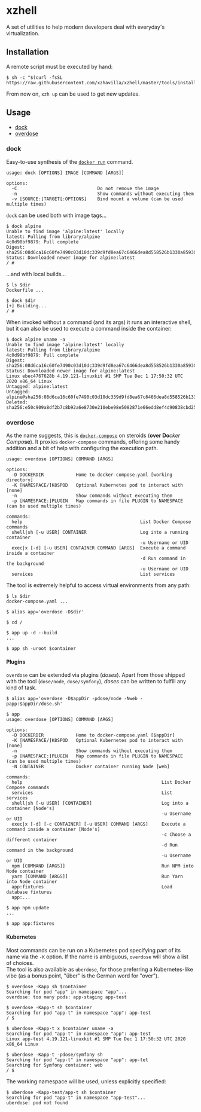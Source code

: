 # xzhell
A set of utilities to help modern developers deal with everyday's virtualization.

## Installation
A remote script must be executed by hand:
```
$ sh -c "$(curl -fsSL https://raw.githubusercontent.com/xzhavilla/xzhell/master/tools/install.sh)"
```
From now on, `xzh up` can be used to get new updates.

## Usage
- [dock](#dock)
- [overdose](#overdose)

### dock
Easy-to-use synthesis of the [`docker run`](https://docs.docker.com/engine/reference/run/) command.
```
usage: dock [OPTIONS] IMAGE [COMMAND [ARGS]]

options:
  -C                              Do not remove the image
  -n                              Show commands without executing them
  -v [SOURCE:]TARGET[:OPTIONS]    Bind mount a volume (can be used multiple times)
```
`dock` can be used both with image tags...
```
$ dock alpine
Unable to find image 'alpine:latest' locally
latest: Pulling from library/alpine
4c0d98bf9879: Pull complete
Digest: sha256:08d6ca16c60fe7490c03d10dc339d9fd8ea67c6466dea8d558526b1330a85930
Status: Downloaded newer image for alpine:latest
/ #
```
...and with local builds...
```
$ ls $dir
Dockerfile ...

$ dock $dir
[+] Building...
/ #
```
When invoked without a command (and its args) it runs an interactive shell, but it can also be used to execute a command inside the container:
```
$ dock alpine uname -a
Unable to find image 'alpine:latest' locally
latest: Pulling from library/alpine
4c0d98bf9879: Pull complete
Digest: sha256:08d6ca16c60fe7490c03d10dc339d9fd8ea67c6466dea8d558526b1330a85930
Status: Downloaded newer image for alpine:latest
Linux ebec4767628b 4.19.121-linuxkit #1 SMP Tue Dec 1 17:50:32 UTC 2020 x86_64 Linux
Untagged: alpine:latest
Untagged: alpine@sha256:08d6ca16c60fe7490c03d10dc339d9fd8ea67c6466dea8d558526b1330a85930
Deleted: sha256:e50c909a8df2b7c8b92a6e8730e210ebe98e5082871e66edd8ef4d90838cbd25
```

### overdose
As the name suggests, this is [`docker-compose`](https://docs.docker.com/compose/reference/) on steroids (<b>over Do</b><i>cker Compo</i><b>se</b>). It proxies `docker-compose` commands, offering some handy addition and a bit of help with configuring the execution path.
```
usage: overdose [OPTIONS] COMMAND [ARGS]

options:
  -D DOCKERDIR            Home to docker-compose.yaml [working directory]
  -K [NAMESPACE/]K8SPOD   Optional Kubernetes pod to interact with [none]
  -n                      Show commands without executing them
  -p [NAMESPACE:]PLUGIN   Map commands in file PLUGIN to NAMESPACE (can be used multiple times)

commands:
  help                                            List Docker Compose commands
  shell|sh [-u USER] CONTAINER                    Log into a running container
                                                  -u Username or UID
  exec|x [-d] [-u USER] CONTAINER COMMAND [ARGS]  Execute a command inside a container
                                                  -d Run command in the background
                                                  -u Username or UID
  services                                        List services
```
The tool is extremely helpful to access virtual environments from any path:
```
$ ls $dir
docker-compose.yaml ...

$ alias app='overdose -D$dir'

$ cd /

$ app up -d --build
...

$ app sh -uroot $container
```

#### Plugins
`overdose` can be extended via plugins (_doses_). Apart from those shipped with the tool (`dose/node`, `dose/symfony`), _doses_ can be written to fulfill any kind of task.
```
$ alias app='overdose -D$appDir -pdose/node -Nweb -papp:$appDir/dose.sh'

$ app
usage: overdose [OPTIONS] COMMAND [ARGS]

options:
  -D DOCKERDIR            Home to docker-compose.yaml [$appDir]
  -K [NAMESPACE/]K8SPOD   Optional Kubernetes pod to interact with [none]
  -n                      Show commands without executing them
  -p [NAMESPACE:]PLUGIN   Map commands in file PLUGIN to NAMESPACE (can be used multiple times)
  -N CONTAINER            Docker container running Node [web]

commands:
  help                                                    List Docker Compose commands
  services                                                List services
  shell|sh [-u USER] [CONTAINER]                          Log into a container [Node's]
                                                          -u Username or UID
  exec|x [-d] [-c CONTAINER] [-u USER] COMMAND [ARGS]     Execute a command inside a container [Node's]
                                                          -c Choose a different container
                                                          -d Run command in the background
                                                          -u Username or UID
  npm [COMMAND [ARGS]]                                    Run NPM into Node container
  yarn [COMMAND [ARGS]]                                   Run Yarn into Node container
  app:fixtures                                            Load database fixtures
  app:...

$ app npm update
...

$ app app:fixtures
```

#### Kubernetes
Most commands can be run on a Kubernetes pod specifying part of its name via the `-K` option. If the name is ambiguous, `overdose` will show a list of choices.  
The tool is also available as `uberdose`, for those preferring a Kubernetes-like vibe (as a bonus point, "über" is the German word for "over").
```
$ overdose -Kapp sh $container
Searching for pod "app" in namespace "app"... 
overdose: too many pods: app-staging app-test

$ overdose -Kapp-t sh $container
Searching for pod "app-t" in namespace "app": app-test
/ $

$ uberdose -Kapp-t x $container uname -a
Searching for pod "app-t" in namespace "app": app-test
Linux app-test 4.19.121-linuxkit #1 SMP Tue Dec 1 17:50:32 UTC 2020 x86_64 Linux

$ uberdose -Kapp-t -pdose/symfony sh
Searching for pod "app-t" in namespace "app": app-tet
Searching for Symfony container: web
/ $
```
The working namespace will be used, unless explicitly specified:
```
$ uberdose -Kapp-test/app-t sh $container
Searching for pod "app-t" in namespace "app-test"...
uberdose: pod not found
```
